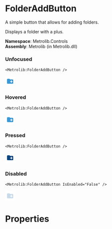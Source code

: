 # FolderAddButton  

A simple button that allows for adding folders.

Displays a folder with a plus.

**Namespace**: Metrolib.Controls  
**Assembly**: Metrolib (in Metrolib.dll)  

### Unfocused

```xaml
<Metrolib:FolderAddButton />
```
![Image of FolderAddButton, Unfocused](Unfocused.png)

### Hovered

```xaml
<Metrolib:FolderAddButton />
```
![Image of FolderAddButton, Hovered](Hovered.png)

### Pressed

```xaml
<Metrolib:FolderAddButton />
```
![Image of FolderAddButton, Pressed](Pressed.png)

### Disabled

```xaml
<Metrolib:FolderAddButton IsEnabled="False" />
```
![Image of FolderAddButton, Disabled](Disabled.png)

# Properties  

